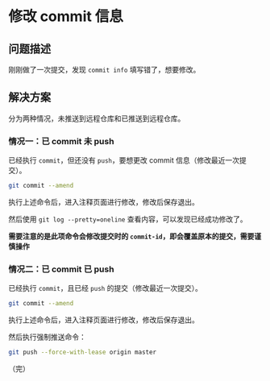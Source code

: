 # 修改 commit 信息

## 问题描述

刚刚做了一次提交，发现 `commit info` 填写错了，想要修改。

## 解决方案

分为两种情况，未推送到远程仓库和已推送到远程仓库。

### 情况一：已 commit 未 push

已经执行 `commit`，但还没有 `push`，要想更改 commit 信息（修改最近一次提交）。

```bash
git commit --amend
```

执行上述命令后，进入注释页面进行修改，修改后保存退出。

然后使用 `git log --pretty=oneline` 查看内容，可以发现已经成功修改了。

**需要注意的是此项命令会修改提交时的 `commit-id`，即会覆盖原本的提交，需要谨慎操作**

### 情况二：已 commit 已 push

已经执行 `commit`，且已经 `push` 的提交（修改最近一次提交）。

```bash
git commit --amend
```

执行上述命令后，进入注释页面进行修改，修改后保存退出。

然后执行强制推送命令：

```bash
git push --force-with-lease origin master
```

（完）
